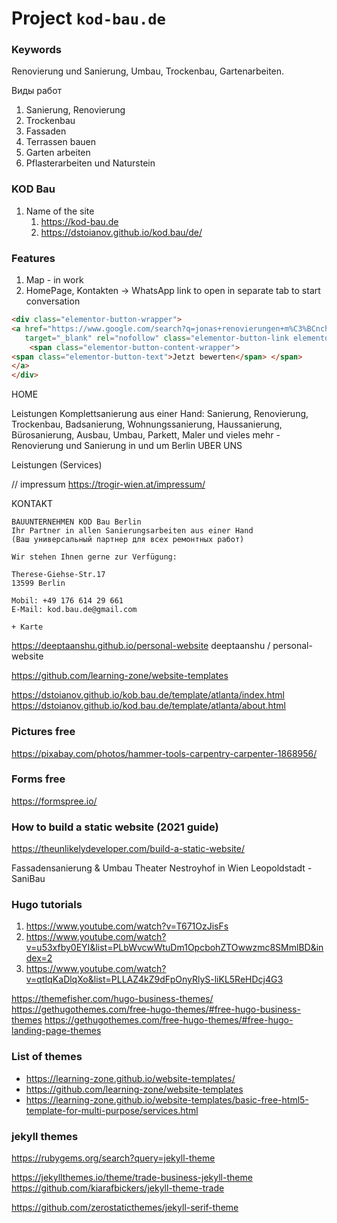 # Project `kod-bau.de`

### Keywords

Renovierung und Sanierung, Umbau,  Trockenbau, Gartenarbeiten.

Виды работ
1. Sanierung, Renovierung
2. Trockenbau 
3. Fassaden
4. Terrassen bauen
5. Garten arbeiten
6. Pflasterarbeiten und Naturstein


### KOD Bau

1. Name of the site 
   1. https://kod-bau.de
   2. https://dstoianov.github.io/kod.bau/de/

### Features

1. Map - in work
2. HomePage, Kontakten -> WhatsApp link to open in separate tab to start conversation



```html
<div class="elementor-button-wrapper"> 
<a href="https://www.google.com/search?q=jonas+renovierungen+m%C3%BCnchen&amp;oq=jonas+renovierungen+m%C3%BCnchen&amp;aqs=chrome.0.69i59.4329j0j7&amp;sourceid=chrome&amp;ie=UTF-8#lrd=0x479e76cc724bf86d:0x2cd314f2d6b761ad,1,,," 
   target="_blank" rel="nofollow" class="elementor-button-link elementor-button elementor-size-xs" role="button"> 
    <span class="elementor-button-content-wrapper"> 
<span class="elementor-button-text">Jetzt bewerten</span> </span> 
</a>
</div>
```


HOME

Leistungen
Komplettsanierung aus einer Hand: Sanierung, Renovierung, Trockenbau, Badsanierung, Wohnungssanierung, Haussanierung, Bürosanierung, Ausbau, Umbau, Parkett,  Maler und vieles mehr - Renovierung und Sanierung in und um Berlin
UBER UNS

Leistungen (Services)

// impressum
https://trogir-wien.at/impressum/

KONTAKT

```
BAUUNTERNEHMEN KOD Bau Berlin
Ihr Partner in allen Sanierungsarbeiten aus einer Hand 
(Ваш универсальный партнер для всех ремонтных работ)

Wir stehen Ihnen gerne zur Verfügung:

Therese-Giehse-Str.17
13599 Berlin

Mobil: +49 176 614 29 661
E-Mail: kod.bau.de@gmail.com

+ Karte
```


https://deeptaanshu.github.io/personal-website
deeptaanshu /
personal-website

https://github.com/learning-zone/website-templates


https://dstoianov.github.io/kob.bau.de/template/atlanta/index.html
https://dstoianov.github.io/kod.bau.de/template/atlanta/about.html

### Pictures free
https://pixabay.com/photos/hammer-tools-carpentry-carpenter-1868956/

### Forms free
https://formspree.io/

### How to build a static website (2021 guide)
https://theunlikelydeveloper.com/build-a-static-website/




Fassadensanierung & Umbau Theater Nestroyhof in Wien Leopoldstadt - SaniBau


<script type="text/javascript" id="google_gtagjs-js-after">
	window.dataLayer = window.dataLayer || [];function gtag(){dataLayer.push(arguments);}
	gtag('set', 'linker', {"domains":["www.aaaa.com"]} );
	gtag("js", new Date());
	gtag("set", "developer_id.dZTNiMT", true);
	gtag("config", "UA-201aaaaa", {"anonymize_ip":true});
	gtag("config", "G-0GCY8xxxx");
</script>



### Hugo tutorials

1. https://www.youtube.com/watch?v=T671OzJisFs
2. https://www.youtube.com/watch?v=u53xfby0EYI&list=PLbWvcwWtuDm1OpcbohZTOwwzmc8SMmlBD&index=2
3. https://www.youtube.com/watch?v=qtIqKaDlqXo&list=PLLAZ4kZ9dFpOnyRlyS-liKL5ReHDcj4G3

https://themefisher.com/hugo-business-themes/
https://gethugothemes.com/free-hugo-themes/#free-hugo-business-themes
https://gethugothemes.com/free-hugo-themes/#free-hugo-landing-page-themes





### List of themes
 - https://learning-zone.github.io/website-templates/
 - https://github.com/learning-zone/website-templates
 - https://learning-zone.github.io/website-templates/basic-free-html5-template-for-multi-purpose/services.html


### jekyll themes
https://rubygems.org/search?query=jekyll-theme

https://jekyllthemes.io/theme/trade-business-jekyll-theme
https://github.com/kiarafbickers/jekyll-theme-trade


https://github.com/zerostaticthemes/jekyll-serif-theme

